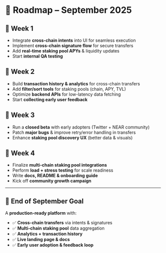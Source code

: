# 🚀 Roadmap – September 2025

## 📅 **Week 1**

- Integrate **cross-chain intents** into UI for seamless execution
- Implement **cross-chain signature flow** for secure transfers
- Add **real-time staking pool APYs** & liquidity updates
- Start **internal QA testing**

## 📅 **Week 2**

- Build **transaction history & analytics** for cross-chain transfers
- Add **filter/sort tools** for staking pools (chain, APY, TVL)
- Optimize **backend APIs** for low-latency data fetching
- Start **collecting early user feedback**

## 📅 **Week 3**

- Run a **closed beta** with early adopters (Twitter + NEAR community)
- Patch **major bugs** & improve retry/error handling in transfers
- Enhance **staking pool discovery UX** (better data & visuals)

## 📅 **Week 4**

- Finalize **multi-chain staking pool integrations**
- Perform **load + stress testing** for scale readiness
- Write **docs, README & onboarding guide**
- Kick off **community growth campaign**

---

## 🎯 **End of September Goal**

A **production-ready platform** with:
- ✅ **Cross-chain transfers** via intents & signatures
- ✅ **Multi-chain staking pool** data aggregation
- ✅ **Analytics + transaction history**
- ✅ **Live landing page & docs**
- ✅ **Early user adoption & feedback loop**